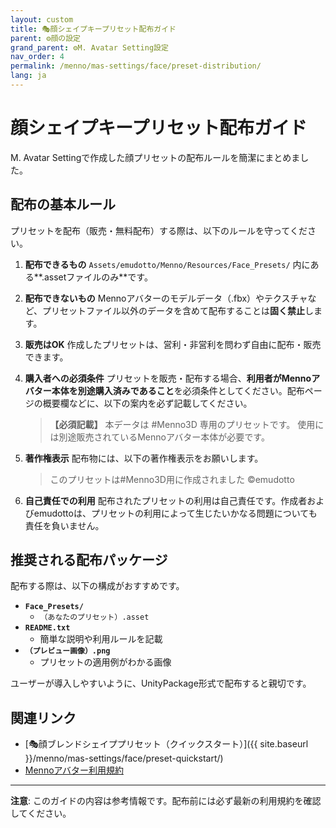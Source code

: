 ```yaml
---
layout: custom
title: 🎭顔シェイプキープリセット配布ガイド
parent: ⚙️顔の設定
grand_parent: ⚙️M. Avatar Setting設定
nav_order: 4
permalink: /menno/mas-settings/face/preset-distribution/
lang: ja
---
```


# 顔シェイプキープリセット配布ガイド

M. Avatar Settingで作成した顔プリセットの配布ルールを簡潔にまとめました。

## 配布の基本ルール

プリセットを配布（販売・無料配布）する際は、以下のルールを守ってください。

1.  **配布できるもの**
    `Assets/emudotto/Menno/Resources/Face_Presets/` 内にある**.assetファイルのみ**です。

2.  **配布できないもの**
    Mennoアバターのモデルデータ（.fbx）やテクスチャなど、プリセットファイル以外のデータを含めて配布することは**固く禁止**します。

3.  **販売はOK**
    作成したプリセットは、営利・非営利を問わず自由に配布・販売できます。

4.  **購入者への必須条件**
    プリセットを販売・配布する場合、**利用者がMennoアバター本体を別途購入済みであること**を必須条件としてください。配布ページの概要欄などに、以下の案内を必ず記載してください。

    > **【必須記載】**
    > 本データは #Menno3D 専用のプリセットです。
    > 使用には別途販売されているMennoアバター本体が必要です。

5.  **著作権表示**
    配布物には、以下の著作権表示をお願いします。
    > このプリセットは#Menno3D用に作成されました
    > ©emudotto

6.  **自己責任での利用**
    配布されたプリセットの利用は自己責任です。作成者およびemudottoは、プリセットの利用によって生じたいかなる問題についても責任を負いません。

## 推奨される配布パッケージ

配布する際は、以下の構成がおすすめです。

*   **`Face_Presets/`**
    *   `（あなたのプリセット）.asset`
*   **`README.txt`**
    *   簡単な説明や利用ルールを記載
*   **`（プレビュー画像）.png`**
    *   プリセットの適用例がわかる画像

ユーザーが導入しやすいように、UnityPackage形式で配布すると親切です。

## 関連リンク

- [🎭顔ブレンドシェイププリセット（クイックスタート）]({{ site.baseurl }}/menno/mas-settings/face/preset-quickstart/)
- [Mennoアバター利用規約](https://drive.google.com/file/d/1K8AcjlYHFfJ4cFcJvBvvwei79qwlbqFx/view)

---

**注意**: このガイドの内容は参考情報です。配布前には必ず最新の利用規約を確認してください。 